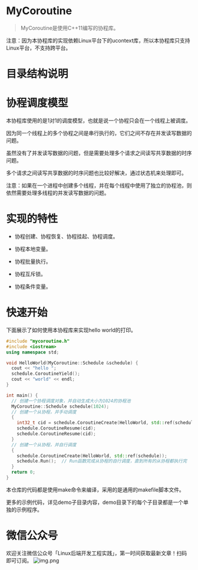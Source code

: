 # MyCoroutine

> MyCoroutine是使用C++11编写的协程库。

注意：因为本协程库的实现依赖Linux平台下的ucontext库，所以本协程库只支持Linux平台，不支持跨平台。

# 目录结构说明



# 协程调度模型

本协程库使用的是1对1的调度模型，也就是说一个协程只会在一个线程上被调度。

因为同一个线程上的多个协程之间是串行执行的，它们之间不存在并发读写数据的问题。

虽然没有了并发读写数据的问题，但是需要处理多个请求之间读写共享数据的时序问题。

多个请求之间读写共享数据的时序问题也比较好解决，通过状态机来处理即可。

注意：如果在一个进程中创建多个线程，并在每个线程中使用了独立的协程池，则依然需要处理多线程的并发读写数据的问题。

# 实现的特性

- 协程创建、协程恢复、协程挂起、协程调度。

- 协程本地变量。

- 协程批量执行。

- 协程互斥锁。

- 协程条件变量。


# 快速开始

下面展示了如何使用本协程库来实现hello world的打印。

```C++
#include "mycoroutine.h"
#include <iostream>
using namespace std;

void HelloWorld(MyCoroutine::Schedule &schedule) {
  cout << "hello ";
  schedule.CoroutineYield();
  cout << "world" << endl;
}

int main() {
  // 创建一个协程调度对象，并自动生成大小为1024的协程池
  MyCoroutine::Schedule schedule(1024);
  // 创建一个从协程，并手动调度
  {
    int32_t cid = schedule.CoroutineCreate(HelloWorld, std::ref(schedule));
    schedule.CoroutineResume(cid);
    schedule.CoroutineResume(cid);
  }
  // 创建一个从协程，并自行调度
  {
    schedule.CoroutineCreate(HelloWorld, std::ref(schedule));
    schedule.Run();  // Run函数完成从协程的自行调度，直到所有的从协程都执行完
  }
  return 0;
}
```
本仓库的代码都是使用make命令来编译，采用的是通用的makefile脚本文件。

更多的示例代码，详见demo子目录内容，demo目录下的每个子目录都是一个单独的示例程序。


# 微信公众号
欢迎关注微信公众号「Linux后端开发工程实践」，第一时间获取最新文章！扫码即可订阅。
![img.png](https://github.com/wanmuc/MyCoroutine/blob/main/mp_account.png#pic_center=660*180)